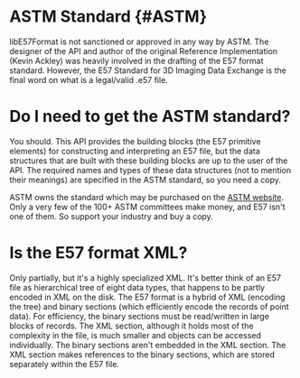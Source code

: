 # ASTM Standard {#ASTM}

libE57Format is not sanctioned or approved in any way by ASTM. The designer of the API and author of the original Reference Implementation (Kevin Ackley) was heavily involved in the drafting of the E57 format standard. However, the E57 Standard for 3D Imaging Data Exchange is the final word on what is a legal/valid .e57 file.

# Do I need to get the ASTM standard?

You should. This API provides the building blocks (the E57 primitive elements) for constructing and interpreting an E57 file, but the data structures that are built with these building blocks are up to the user of the API. The required names and types of these data structures (not to mention their meanings) are specified in the ASTM standard, so you need a copy.

ASTM owns the standard which may be purchased on the [ASTM website](https://www.astm.org/Standards/E2807.htm). Only a very few of the 100+ ASTM committees make money, and E57 isn't one of them. So support your industry and buy a copy.

# Is the E57 format XML?

Only partially, but it's a highly specialized XML. It's better think of an E57 file as hierarchical tree of eight data types, that happens to be partly encoded in XML on the disk. The E57 format is a hybrid of XML (encoding the tree) and binary sections (which efficiently encode the records of point data). For efficiency, the binary sections must be read/written in large blocks of records. The XML section, although it holds most of the complexity in the file, is much smaller and objects can be accessed individually. The binary sections aren't embedded in the XML section. The XML section makes references to the binary sections, which are stored separately within the E57 file.
